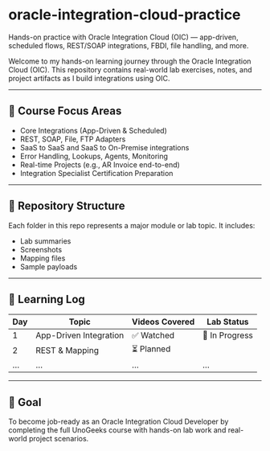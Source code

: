 # oracle-integration-cloud-practice
Hands-on practice with Oracle Integration Cloud (OIC) — app-driven, scheduled flows, REST/SOAP integrations, FBDI, file handling, and more.


Welcome to my hands-on learning journey through the Oracle Integration Cloud (OIC). This repository contains real-world lab exercises, notes, and project artifacts as I build integrations using OIC.

---

## 🚀 Course Focus Areas

- Core Integrations (App-Driven & Scheduled)
- REST, SOAP, File, FTP Adapters
- SaaS to SaaS and SaaS to On-Premise integrations
- Error Handling, Lookups, Agents, Monitoring
- Real-time Projects (e.g., AR Invoice end-to-end)
- Integration Specialist Certification Preparation

---

## 📁 Repository Structure

Each folder in this repo represents a major module or lab topic. It includes:
- Lab summaries
- Screenshots
- Mapping files
- Sample payloads

---

## 📅 Learning Log

| Day | Topic | Videos Covered | Lab Status |
|-----|-------|----------------|------------|
| 1   | App-Driven Integration | ✅ Watched | 🔄 In Progress |
| 2   | REST & Mapping | ⏳ Planned | |
| …   | …     | … | … |

---

## 🎯 Goal

To become job-ready as an Oracle Integration Cloud Developer by completing the full UnoGeeks course with hands-on lab work and real-world project scenarios.

